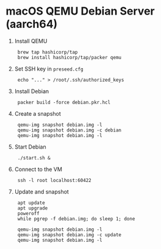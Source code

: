 # macOS QEMU Debian Server (aarch64)

1. Install QEMU

		brew tap hashicorp/tap
		brew install hashicorp/tap/packer qemu

1. Set SSH key in `preseed.cfg`

		echo "..." > /root/.ssh/authorized_keys

1. Install Debian

		packer build -force debian.pkr.hcl

1. Create a snapshot

		qemu-img snapshot debian.img -l
		qemu-img snapshot debian.img -c debian
		qemu-img snapshot debian.img -l

1. Start Debian

		./start.sh &

1. Connect to the VM

		ssh -l root localhost:60422

1. Update and snapshot

		apt update
		apt upgrade
		poweroff
		while pgrep -f debian.img; do sleep 1; done

		qemu-img snapshot debian.img -l
		qemu-img snapshot debian.img -c update
		qemu-img snapshot debian.img -l

